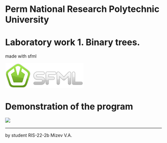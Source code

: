 # Perm National Research Polytechnic University
# Laboratory work 1. Binary trees.

made with sfml

<img width=252 height=81 src="./pic/logo.png">

# Demonstration of the program

<image src="./pic/dev22.gif">

---------------------------

by student RIS-22-2b Mizev V.A.
